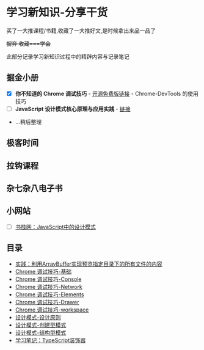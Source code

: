# 学习新知识-分享干货
买了一大推课程/书籍,收藏了一大推好文,是时候拿出来品一品了

~~摒弃 收藏===学会~~

此部分记录学习新知识过程中的精辟内容与记录笔记

## 掘金小册
* [x] **你不知道的 Chrome 调试技巧** - [开源免费版链接](https://www.frontendwingman.com/Chrome/) -  Chrome-DevTools 的使用技巧
* [ ] **JavaScript 设计模式核⼼原理与应⽤实践** - [链接](https://juejin.cn/book/6844733790204461070)
* ...稍后整理

## 极客时间

## 拉钩课程

## 杂七杂八电子书

## 小网站
* [ ] [书栈网：JavaScript中的设计模式](https://www.bookstack.cn/books/design-pattern-in-javascript)

## 目录
* [实践：利用ArrayBuffer实现预览指定目录下的所有文件的内容](./array-buffer.md)
* [Chrome 调试技巧-基础](./chrome-debug1.md)
* [Chrome 调试技巧-Console](./chrome-debug2.md)
* [Chrome 调试技巧-Network](./chrome-debug3.md)
* [Chrome 调试技巧-Elements](./chrome-debug4.md)
* [Chrome 调试技巧-Drawer](./chrome-debug5.md)
* [Chrome 调试技巧-workspace](./chrome-debug6.md)
* [设计模式-设计原则](./design-patterns0.md)
* [设计模式-创建型模式](./design-patterns1.md)
* [设计模式-结构型模式](./design-patterns2.md)
* [学习笔记：TypeScript装饰器](./ts-decorators.md)

<tongji/>